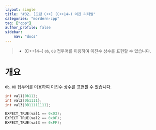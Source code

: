 ```yaml
---
layout: single
title: "#32. [모던 C++] (C++14~) 이진 리터럴"
categories: "mordern-cpp"
tag: ["cpp"]
author_profile: false
sidebar: 
    nav: "docs"
---
```


> * (C++14~) `0b`, `0B` 접두어를 이용하여 이진수 상수를 표현할 수 있습니다.

# 개요

`0b`, `0B` 접두어를 이용하여 이진수 상수를 표현할 수 있습니다.


```cpp
int val1{0b11};
int val2{0b1111};
int val3{0B11111111};

EXPECT_TRUE(val1 == 0x03);
EXPECT_TRUE(val2 == 0x0F);
EXPECT_TRUE(val3 == 0xFF);
``````